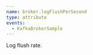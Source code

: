 ```yaml
---
name: broker.logFlushPerSecond
type: attribute
events:
  - KafkaBrokerSample
---
```


Log flush rate.